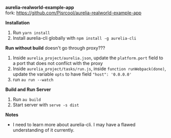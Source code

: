 **aurelia-realworld-example-app**\
fork: https://github.com/Pjsrcool/aurelia-realworld-example-app

**Installation**
1. Run `yarn install`
2. Install aurelia-cli globally with `npm install -g aurelia-cli`

**Run without build**
doesn't go through proxy???
1. Inside `aurelia_project/aurelia.json`, update the `platform.port` field to a port that does not conflict with the proxy
2. Inside `aurelia_project/tasks/run.js`, inside `function runWebpack(done)`, update the variable `opts` to have field `"host": '0.0.0.0'`
3. run `au run --watch`

**Build and Run Server**
1. Run `au build`
2. Start server with `serve -s dist`

**Notes**
- I need to learn more about aurelia-cli. I may have a flawed understanding of it currently.
